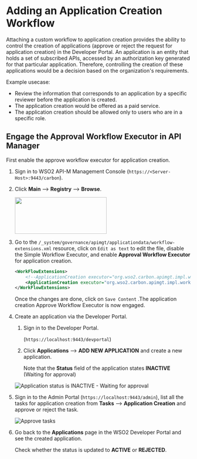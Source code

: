 # Adding an Application Creation Workflow

Attaching a custom workflow to application creation provides the ability to control the creation of applications (approve or reject the request for application creation) in the Developer Portal. An application is an entity that holds a set of subscribed APIs, accessed by an authorization key generated for that particular application. Therefore, controlling the creation of these applications would be a decision based on the organization's requirements. 

Example usecase:

-   Review the information that corresponds to an application by a specific reviewer before the application is created.
-   The application creation would be offered as a paid service.
-   The application creation should be allowed only to users who are in a specific role.


## Engage the Approval Workflow Executor in API Manager

First enable the approve workflow executor for application creation.

1.  Sign in to WSO2 API-M Management Console (`https://<Server-Host>:9443/carbon`).

2. Click **Main** --> **Registry** --> **Browse**.

    <a href="{{base_path}}/assets/img/learn/navigate-main-resources.png"><img src="{{base_path}}/assets/img/learn/navigate-main-resources.png" width="250" height="100"/></a>
    
3.  Go to the `/_system/governance/apimgt/applicationdata/workflow-extensions.xml` resource, click on `Edit as text` to edit the file, disable the Simple Workflow Executor, and enable **Approval Workflow Executor** for application creation.

    ``` xml
    <WorkFlowExtensions>
        <!--ApplicationCreation executor="org.wso2.carbon.apimgt.impl.workflow.ApplicationCreationSimpleWorkflowExecutor"-->
        <ApplicationCreation executor="org.wso2.carbon.apimgt.impl.workflow.ApplicationCreationApprovalWorkflowExecutor"/>
    </WorkFlowExtensions>
    ```

    Once the changes are done, click on `Save Content` .The application creation Approve Workflow Executor is now engaged.

4.  Create an application via the Developer Portal.
    
    1. Sign in to the Developer Portal.

         (`https://localhost:9443/devportal`)

    2. Click **Applications** --> **ADD NEW APPLICATION** and create a new application.
                  
         Note that the **Status** field of the application states **INACTIVE** (Waiting for approval)

    ![Application status is INACTIVE - Waiting for approval]({{base_path}}/assets/img/learn/application-creation-inactive.png)

5.  Sign in to the Admin Portal (`https://localhost:9443/admin`), list all the tasks for application creation  from **Tasks** --> **Application Creation** and approve or reject the task. 
     
    ![Approve tasks]({{base_path}}/assets/img/learn/application-creation-pending-request.png)

6.  Go back to the **Applications** page in the WSO2 Developer Portal and see the created application.

    Check whether the status is updated to **ACTIVE** or **REJECTED**.